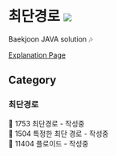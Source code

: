 # 최단경로 <img src = "https://img.shields.io/badge/JAVA-007396?style=for-the-badge&logo=java&logoColor=white">
Baekjoon JAVA solution :notes:

[Explanation Page](https://lunareclipse000.wordpress.com/category/%ed%94%84%eb%a1%9c%ea%b7%b8%eb%9e%98%eb%b0%8d-%ec%8a%a4%ed%84%b0%eb%94%94/%ec%9e%90%eb%a3%8c%ea%b5%ac%ec%a1%b0-%ec%8b%a4%ec%8a%b5/%eb%b0%b1%ec%a4%80/%ec%b5%9c%eb%8b%a8%ea%b2%bd%eb%a1%9c/)

## Category

### 최단경로  
:black_square_button: 1753 최단경로 - 작성중  
:black_square_button: 1504 특정한 최단 경로 - 작성중  
:black_square_button: 11404 플로이드 - 작성중